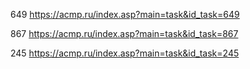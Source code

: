 649 https://acmp.ru/index.asp?main=task&id_task=649


867 https://acmp.ru/index.asp?main=task&id_task=867


245 https://acmp.ru/index.asp?main=task&id_task=245
